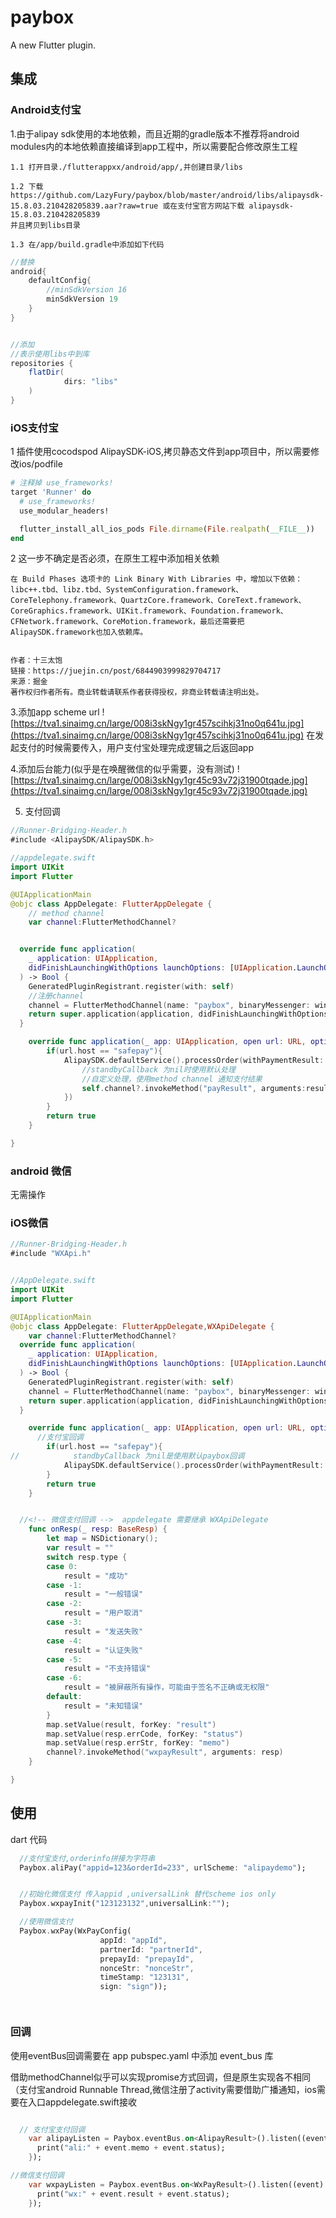 # paybox

A new Flutter plugin.

## 集成

### Android支付宝
1.由于alipay sdk使用的本地依赖，而且近期的gradle版本不推荐将android modules内的本地依赖直接编译到app工程中，所以需要配合修改原生工程

    1.1 打开目录./flutterappxx/android/app/,并创建目录/libs

    1.2 下载 https://github.com/LazyFury/paybox/blob/master/android/libs/alipaysdk-15.8.03.210428205839.aar?raw=true 或在支付宝官方网站下载 alipaysdk-15.8.03.210428205839
    并且拷贝到libs目录

    1.3 在/app/build.gradle中添加如下代码


``` gradle
//替换
android{
    defaultConfig{
        //minSdkVersion 16
        minSdkVersion 19
    }
}


//添加
//表示使用libs中到库
repositories {
    flatDir(
            dirs: "libs"
    )
}
```

### iOS支付宝

1 插件使用cocodspod AlipaySDK-iOS,拷贝静态文件到app项目中，所以需要修改ios/podfile
```ruby
# 注释掉 use_frameworks!
target 'Runner' do
  # use_frameworks!
  use_modular_headers!

  flutter_install_all_ios_pods File.dirname(File.realpath(__FILE__))
end
```
2 这一步不确定是否必须，在原生工程中添加相关依赖
```
在 Build Phases 选项卡的 Link Binary With Libraries 中，增加以下依赖：libc++.tbd、libz.tbd、SystemConfiguration.framework、CoreTelephony.framework、QuartzCore.framework、CoreText.framework、CoreGraphics.framework、UIKit.framework、Foundation.framework、CFNetwork.framework、CoreMotion.framework，最后还需要把AlipaySDK.framework也加入依赖库。


作者：十三太饱
链接：https://juejin.cn/post/6844903999829704717
来源：掘金
著作权归作者所有。商业转载请联系作者获得授权，非商业转载请注明出处。
```
3.添加app scheme url
![https://tva1.sinaimg.cn/large/008i3skNgy1gr457scihkj31no0q641u.jpg](https://tva1.sinaimg.cn/large/008i3skNgy1gr457scihkj31no0q641u.jpg)
在发起支付的时候需要传入，用户支付宝处理完成逻辑之后返回app

4.添加后台能力(似乎是在唤醒微信的似乎需要，没有测试)
![https://tva1.sinaimg.cn/large/008i3skNgy1gr45c93v72j31900tqade.jpg](https://tva1.sinaimg.cn/large/008i3skNgy1gr45c93v72j31900tqade.jpg)

5. 支付回调

```swift
//Runner-Bridging-Header.h
#include <AlipaySDK/AlipaySDK.h>

//appdelegate.swift
import UIKit
import Flutter

@UIApplicationMain
@objc class AppDelegate: FlutterAppDelegate {
    // method channel
    var channel:FlutterMethodChannel?


  override func application(
    _ application: UIApplication,
    didFinishLaunchingWithOptions launchOptions: [UIApplication.LaunchOptionsKey: Any]?
  ) -> Bool {
    GeneratedPluginRegistrant.register(with: self)
    //注册channel
    channel = FlutterMethodChannel(name: "paybox", binaryMessenger: window.rootViewController as! FlutterViewController as! FlutterBinaryMessenger)
    return super.application(application, didFinishLaunchingWithOptions: launchOptions)
  }

    override func application(_ app: UIApplication, open url: URL, options: [UIApplication.OpenURLOptionsKey : Any] = [:]) -> Bool {
        if(url.host == "safepay"){
            AlipaySDK.defaultService().processOrder(withPaymentResult: url,standbyCallback: { result in
                //standbyCallback 为nil时使用默认处理
                //自定义处理，使用method channel 通知支付结果
                self.channel?.invokeMethod("payResult", arguments:result)
            })
        }
        return true
    }

}
```


### android 微信
无需操作

### iOS微信

```swift
//Runner-Bridging-Header.h
#include "WXApi.h"


//AppDelegate.swift
import UIKit
import Flutter

@UIApplicationMain
@objc class AppDelegate: FlutterAppDelegate,WXApiDelegate {
    var channel:FlutterMethodChannel?
  override func application(
    _ application: UIApplication,
    didFinishLaunchingWithOptions launchOptions: [UIApplication.LaunchOptionsKey: Any]?
  ) -> Bool {
    GeneratedPluginRegistrant.register(with: self)
    channel = FlutterMethodChannel(name: "paybox", binaryMessenger: window.rootViewController as! FlutterViewController as! FlutterBinaryMessenger)
    return super.application(application, didFinishLaunchingWithOptions: launchOptions)
  }

    override func application(_ app: UIApplication, open url: URL, options: [UIApplication.OpenURLOptionsKey : Any] = [:]) -> Bool {
      //支付宝回调
        if(url.host == "safepay"){
//            standbyCallback 为nil是使用默认paybox回调
            AlipaySDK.defaultService().processOrder(withPaymentResult: url, standbyCallback:    nil)
        }
        return true
    }


  //<!-- 微信支付回调 -->  appdelegate 需要继承 WXApiDelegate
    func onResp(_ resp: BaseResp) {
        let map = NSDictionary();
        var result = ""
        switch resp.type {
        case 0:
            result = "成功"
        case -1:
            result = "一般错误"
        case -2:
            result = "用户取消"
        case -3:
            result = "发送失败"
        case -4:
            result = "认证失败"
        case -5:
            result = "不支持错误"
        case -6:
            result = "被屏蔽所有操作，可能由于签名不正确或无权限"
        default:
            result = "未知错误"
        }
        map.setValue(result, forKey: "result")
        map.setValue(resp.errCode, forKey: "status")
        map.setValue(resp.errStr, forKey: "memo")
        channel?.invokeMethod("wxpayResult", arguments: resp)
    }

}


```


## 使用

dart 代码

```dart
  //支付宝支付,orderinfo拼接为字符串
  Paybox.aliPay("appid=123&orderId=233", urlScheme: "alipaydemo");


  //初始化微信支付 传入appid ,universalLink 替代scheme ios only
  Paybox.wxpayInit("123123132",universalLink:"");

  //使用微信支付
  Paybox.wxPay(WxPayConfig(
                    appId: "appId",
                    partnerId: "partnerId",
                    prepayId: "prepayId",
                    nonceStr: "nonceStr",
                    timeStamp: "123131",
                    sign: "sign"));




```
### 回调
使用eventBus回调需要在 app pubspec.yaml 中添加 event_bus 库

借助methodChannel似乎可以实现promise方式回调，但是原生实现各不相同（支付宝android Runnable Thread,微信注册了activity需要借助广播通知，ios需要在入口appdelegate.swift接收
```dart

  // 支付宝支付回调
    var alipayListen = Paybox.eventBus.on<AlipayResult>().listen((event) {
      print("ali:" + event.memo + event.status);
    });

//微信支付回调
    var wxpayListen = Paybox.eventBus.on<WxPayResult>().listen((event) {
      print("wx:" + event.result + event.status);
    });

```
